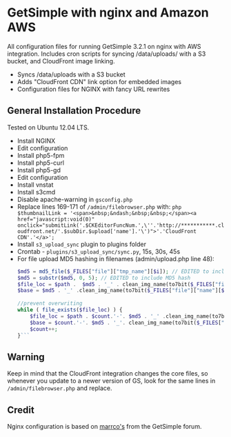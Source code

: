 GetSimple with nginx and Amazon AWS
=========

All configuration files for running GetSimple 3.2.1 on nginx with AWS integration. Includes cron scripts for syncing /data/uploads/ with a S3 bucket, and CloudFront image linking.

  - Syncs /data/uploads with a S3 bucket
  - Adds "CloudFront CDN" link option for embedded images
  - Configuration files for NGINX with fancy URL rewrites


General Installation Procedure
-
Tested on Ubuntu 12.04 LTS.

* Install NGINX
* Edit configuration
* Install php5-fpm
* Install php5-curl
* Install php5-gd
* Edit configuration
* Install vnstat
* Install s3cmd
* Disable apache-warning in `gsconfig.php`
* Replace lines 169-171 of `/admin/filebrowser.php` with:
		```php
		$thumbnailLink = '<span>&nbsp;&ndash;&nbsp;&nbsp;</span><a href="javascript:void(0)" onclick="submitLink('.$CKEditorFuncNum.',\''.'http://***********.cloudfront.net/'.$subDir.$upload['name'].'\')">'.'CloudFront CDN'.'</a>';```
* Install `s3_upload_sync` plugin to plugins folder
* Crontab - `plugins/s3_upload_sync/sync.py`, 15s, 30s, 45s
* For file upload MD5 hashing in filenames (admin/upload.php line 48):
	```php
	$md5 = md5_file($_FILES["file"]["tmp_name"][$i]); // EDITED to include MD5 hash
	$md5 = substr($md5, 0, 5); // EDITED to include MD5 hash
	$file_loc = $path .  $md5 . '_' . clean_img_name(to7bit($_FILES["file"]["name"][$i])); // EDITED to include MD5 hash
	$base = $md5 . '_' .clean_img_name(to7bit($_FILES["file"]["name"][$i])); // EDITED to include MD5 hash
			
	//prevent overwriting
	while ( file_exists($file_loc) ) {
		$file_loc = $path . $count.'-'. $md5 . '_' .clean_img_name(to7bit($_FILES["file"]["name"][$i])); // EDITED to include MD5 hash
		$base = $count.'-'. $md5 . '_'. clean_img_name(to7bit($_FILES["file"]["name"][$i])); // EDITED to include MD5 hash
		$count++;
	}```

Warning
-
Keep in mind that the CloudFront integration changes the core files, so whenever you update to a newer version of GS, look for the same lines in `/admin/filebrowser.php` and replace. 

Credit
-

Nginx configuration is based on [marrco's](http://get-simple.info/forums/showthread.php?tid=1269&pid=24930#pid24930) from the GetSimple forum. 
    
